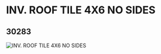 # INV. ROOF TILE 4X6 NO SIDES
## 30283
![INV. ROOF TILE 4X6 NO SIDES](https://lc-www-live-s.legocdn.com/media/bricks/5/2/4116639.jpg)
